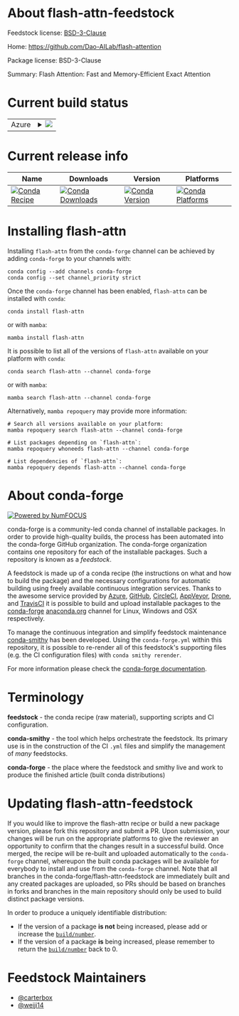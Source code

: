 About flash-attn-feedstock
==========================

Feedstock license: [BSD-3-Clause](https://github.com/conda-forge/flash-attn-feedstock/blob/main/LICENSE.txt)

Home: https://github.com/Dao-AILab/flash-attention

Package license: BSD-3-Clause

Summary: Flash Attention: Fast and Memory-Efficient Exact Attention

Current build status
====================


<table>
    
  <tr>
    <td>Azure</td>
    <td>
      <details>
        <summary>
          <a href="https://dev.azure.com/conda-forge/feedstock-builds/_build/latest?definitionId=22300&branchName=main">
            <img src="https://dev.azure.com/conda-forge/feedstock-builds/_apis/build/status/flash-attn-feedstock?branchName=main">
          </a>
        </summary>
        <table>
          <thead><tr><th>Variant</th><th>Status</th></tr></thead>
          <tbody><tr>
              <td>linux_64_c_compiler_version11c_stdlib_version2.17cuda_compilernvcccuda_compiler_version11.8cxx_compiler_version11python3.10.____cpython</td>
              <td>
                <a href="https://dev.azure.com/conda-forge/feedstock-builds/_build/latest?definitionId=22300&branchName=main">
                  <img src="https://dev.azure.com/conda-forge/feedstock-builds/_apis/build/status/flash-attn-feedstock?branchName=main&jobName=linux&configuration=linux%20linux_64_c_compiler_version11c_stdlib_version2.17cuda_compilernvcccuda_compiler_version11.8cxx_compiler_version11python3.10.____cpython" alt="variant">
                </a>
              </td>
            </tr><tr>
              <td>linux_64_c_compiler_version11c_stdlib_version2.17cuda_compilernvcccuda_compiler_version11.8cxx_compiler_version11python3.11.____cpython</td>
              <td>
                <a href="https://dev.azure.com/conda-forge/feedstock-builds/_build/latest?definitionId=22300&branchName=main">
                  <img src="https://dev.azure.com/conda-forge/feedstock-builds/_apis/build/status/flash-attn-feedstock?branchName=main&jobName=linux&configuration=linux%20linux_64_c_compiler_version11c_stdlib_version2.17cuda_compilernvcccuda_compiler_version11.8cxx_compiler_version11python3.11.____cpython" alt="variant">
                </a>
              </td>
            </tr><tr>
              <td>linux_64_c_compiler_version11c_stdlib_version2.17cuda_compilernvcccuda_compiler_version11.8cxx_compiler_version11python3.12.____cpython</td>
              <td>
                <a href="https://dev.azure.com/conda-forge/feedstock-builds/_build/latest?definitionId=22300&branchName=main">
                  <img src="https://dev.azure.com/conda-forge/feedstock-builds/_apis/build/status/flash-attn-feedstock?branchName=main&jobName=linux&configuration=linux%20linux_64_c_compiler_version11c_stdlib_version2.17cuda_compilernvcccuda_compiler_version11.8cxx_compiler_version11python3.12.____cpython" alt="variant">
                </a>
              </td>
            </tr><tr>
              <td>linux_64_c_compiler_version11c_stdlib_version2.17cuda_compilernvcccuda_compiler_version11.8cxx_compiler_version11python3.8.____cpython</td>
              <td>
                <a href="https://dev.azure.com/conda-forge/feedstock-builds/_build/latest?definitionId=22300&branchName=main">
                  <img src="https://dev.azure.com/conda-forge/feedstock-builds/_apis/build/status/flash-attn-feedstock?branchName=main&jobName=linux&configuration=linux%20linux_64_c_compiler_version11c_stdlib_version2.17cuda_compilernvcccuda_compiler_version11.8cxx_compiler_version11python3.8.____cpython" alt="variant">
                </a>
              </td>
            </tr><tr>
              <td>linux_64_c_compiler_version11c_stdlib_version2.17cuda_compilernvcccuda_compiler_version11.8cxx_compiler_version11python3.9.____cpython</td>
              <td>
                <a href="https://dev.azure.com/conda-forge/feedstock-builds/_build/latest?definitionId=22300&branchName=main">
                  <img src="https://dev.azure.com/conda-forge/feedstock-builds/_apis/build/status/flash-attn-feedstock?branchName=main&jobName=linux&configuration=linux%20linux_64_c_compiler_version11c_stdlib_version2.17cuda_compilernvcccuda_compiler_version11.8cxx_compiler_version11python3.9.____cpython" alt="variant">
                </a>
              </td>
            </tr><tr>
              <td>linux_64_c_compiler_version12c_stdlib_version2.17cuda_compilercuda-nvcccuda_compiler_version12.0cxx_compiler_version12python3.10.____cpython</td>
              <td>
                <a href="https://dev.azure.com/conda-forge/feedstock-builds/_build/latest?definitionId=22300&branchName=main">
                  <img src="https://dev.azure.com/conda-forge/feedstock-builds/_apis/build/status/flash-attn-feedstock?branchName=main&jobName=linux&configuration=linux%20linux_64_c_compiler_version12c_stdlib_version2.17cuda_compilercuda-nvcccuda_compiler_version12.0cxx_compiler_version12python3.10.____cpython" alt="variant">
                </a>
              </td>
            </tr><tr>
              <td>linux_64_c_compiler_version12c_stdlib_version2.17cuda_compilercuda-nvcccuda_compiler_version12.0cxx_compiler_version12python3.11.____cpython</td>
              <td>
                <a href="https://dev.azure.com/conda-forge/feedstock-builds/_build/latest?definitionId=22300&branchName=main">
                  <img src="https://dev.azure.com/conda-forge/feedstock-builds/_apis/build/status/flash-attn-feedstock?branchName=main&jobName=linux&configuration=linux%20linux_64_c_compiler_version12c_stdlib_version2.17cuda_compilercuda-nvcccuda_compiler_version12.0cxx_compiler_version12python3.11.____cpython" alt="variant">
                </a>
              </td>
            </tr><tr>
              <td>linux_64_c_compiler_version12c_stdlib_version2.17cuda_compilercuda-nvcccuda_compiler_version12.0cxx_compiler_version12python3.12.____cpython</td>
              <td>
                <a href="https://dev.azure.com/conda-forge/feedstock-builds/_build/latest?definitionId=22300&branchName=main">
                  <img src="https://dev.azure.com/conda-forge/feedstock-builds/_apis/build/status/flash-attn-feedstock?branchName=main&jobName=linux&configuration=linux%20linux_64_c_compiler_version12c_stdlib_version2.17cuda_compilercuda-nvcccuda_compiler_version12.0cxx_compiler_version12python3.12.____cpython" alt="variant">
                </a>
              </td>
            </tr><tr>
              <td>linux_64_c_compiler_version12c_stdlib_version2.17cuda_compilercuda-nvcccuda_compiler_version12.0cxx_compiler_version12python3.8.____cpython</td>
              <td>
                <a href="https://dev.azure.com/conda-forge/feedstock-builds/_build/latest?definitionId=22300&branchName=main">
                  <img src="https://dev.azure.com/conda-forge/feedstock-builds/_apis/build/status/flash-attn-feedstock?branchName=main&jobName=linux&configuration=linux%20linux_64_c_compiler_version12c_stdlib_version2.17cuda_compilercuda-nvcccuda_compiler_version12.0cxx_compiler_version12python3.8.____cpython" alt="variant">
                </a>
              </td>
            </tr><tr>
              <td>linux_64_c_compiler_version12c_stdlib_version2.17cuda_compilercuda-nvcccuda_compiler_version12.0cxx_compiler_version12python3.9.____cpython</td>
              <td>
                <a href="https://dev.azure.com/conda-forge/feedstock-builds/_build/latest?definitionId=22300&branchName=main">
                  <img src="https://dev.azure.com/conda-forge/feedstock-builds/_apis/build/status/flash-attn-feedstock?branchName=main&jobName=linux&configuration=linux%20linux_64_c_compiler_version12c_stdlib_version2.17cuda_compilercuda-nvcccuda_compiler_version12.0cxx_compiler_version12python3.9.____cpython" alt="variant">
                </a>
              </td>
            </tr>
          </tbody>
        </table>
      </details>
    </td>
  </tr>
</table>

Current release info
====================

| Name | Downloads | Version | Platforms |
| --- | --- | --- | --- |
| [![Conda Recipe](https://img.shields.io/badge/recipe-flash--attn-green.svg)](https://anaconda.org/conda-forge/flash-attn) | [![Conda Downloads](https://img.shields.io/conda/dn/conda-forge/flash-attn.svg)](https://anaconda.org/conda-forge/flash-attn) | [![Conda Version](https://img.shields.io/conda/vn/conda-forge/flash-attn.svg)](https://anaconda.org/conda-forge/flash-attn) | [![Conda Platforms](https://img.shields.io/conda/pn/conda-forge/flash-attn.svg)](https://anaconda.org/conda-forge/flash-attn) |

Installing flash-attn
=====================

Installing `flash-attn` from the `conda-forge` channel can be achieved by adding `conda-forge` to your channels with:

```
conda config --add channels conda-forge
conda config --set channel_priority strict
```

Once the `conda-forge` channel has been enabled, `flash-attn` can be installed with `conda`:

```
conda install flash-attn
```

or with `mamba`:

```
mamba install flash-attn
```

It is possible to list all of the versions of `flash-attn` available on your platform with `conda`:

```
conda search flash-attn --channel conda-forge
```

or with `mamba`:

```
mamba search flash-attn --channel conda-forge
```

Alternatively, `mamba repoquery` may provide more information:

```
# Search all versions available on your platform:
mamba repoquery search flash-attn --channel conda-forge

# List packages depending on `flash-attn`:
mamba repoquery whoneeds flash-attn --channel conda-forge

# List dependencies of `flash-attn`:
mamba repoquery depends flash-attn --channel conda-forge
```


About conda-forge
=================

[![Powered by
NumFOCUS](https://img.shields.io/badge/powered%20by-NumFOCUS-orange.svg?style=flat&colorA=E1523D&colorB=007D8A)](https://numfocus.org)

conda-forge is a community-led conda channel of installable packages.
In order to provide high-quality builds, the process has been automated into the
conda-forge GitHub organization. The conda-forge organization contains one repository
for each of the installable packages. Such a repository is known as a *feedstock*.

A feedstock is made up of a conda recipe (the instructions on what and how to build
the package) and the necessary configurations for automatic building using freely
available continuous integration services. Thanks to the awesome service provided by
[Azure](https://azure.microsoft.com/en-us/services/devops/), [GitHub](https://github.com/),
[CircleCI](https://circleci.com/), [AppVeyor](https://www.appveyor.com/),
[Drone](https://cloud.drone.io/welcome), and [TravisCI](https://travis-ci.com/)
it is possible to build and upload installable packages to the
[conda-forge](https://anaconda.org/conda-forge) [anaconda.org](https://anaconda.org/)
channel for Linux, Windows and OSX respectively.

To manage the continuous integration and simplify feedstock maintenance
[conda-smithy](https://github.com/conda-forge/conda-smithy) has been developed.
Using the ``conda-forge.yml`` within this repository, it is possible to re-render all of
this feedstock's supporting files (e.g. the CI configuration files) with ``conda smithy rerender``.

For more information please check the [conda-forge documentation](https://conda-forge.org/docs/).

Terminology
===========

**feedstock** - the conda recipe (raw material), supporting scripts and CI configuration.

**conda-smithy** - the tool which helps orchestrate the feedstock.
                   Its primary use is in the construction of the CI ``.yml`` files
                   and simplify the management of *many* feedstocks.

**conda-forge** - the place where the feedstock and smithy live and work to
                  produce the finished article (built conda distributions)


Updating flash-attn-feedstock
=============================

If you would like to improve the flash-attn recipe or build a new
package version, please fork this repository and submit a PR. Upon submission,
your changes will be run on the appropriate platforms to give the reviewer an
opportunity to confirm that the changes result in a successful build. Once
merged, the recipe will be re-built and uploaded automatically to the
`conda-forge` channel, whereupon the built conda packages will be available for
everybody to install and use from the `conda-forge` channel.
Note that all branches in the conda-forge/flash-attn-feedstock are
immediately built and any created packages are uploaded, so PRs should be based
on branches in forks and branches in the main repository should only be used to
build distinct package versions.

In order to produce a uniquely identifiable distribution:
 * If the version of a package **is not** being increased, please add or increase
   the [``build/number``](https://docs.conda.io/projects/conda-build/en/latest/resources/define-metadata.html#build-number-and-string).
 * If the version of a package **is** being increased, please remember to return
   the [``build/number``](https://docs.conda.io/projects/conda-build/en/latest/resources/define-metadata.html#build-number-and-string)
   back to 0.

Feedstock Maintainers
=====================

* [@carterbox](https://github.com/carterbox/)
* [@weiji14](https://github.com/weiji14/)


